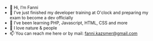 - 👋 Hi, I’m Fanni
- 👀 I’ve just finished my developer training at O'clock and preparing my exam to become a dev officially
- 🌱 I’ve been learning PHP, Javascript, HTML, CSS and more
- 🌺 I love nature & people
- 📫 You can reach me here or by mail: fanni.kazsmer@gmail.com

